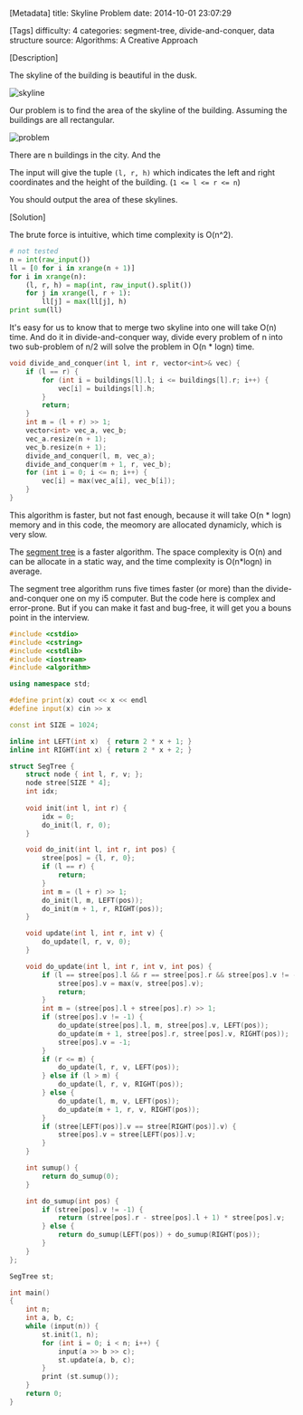 [Metadata]
title: Skyline Problem
date: 2014-10-01 23:07:29 

[Tags]
difficulty: 4
categories: segment-tree, divide-and-conquer, data structure
source: Algorithms: A Creative Approach

[Description]

The skyline of the building is beautiful in the dusk.

![skyline](http://wizmann-pic.qiniudn.com/c0732c64bb2be7c5c90bee4781da3f38)

Our problem is to find the area of the skyline of the building. Assuming the buildings are all rectangular.

![problem](http://wizmann-pic.qiniudn.com/e90d939871bf1c60ef0128ba380fdf60)

There are n buildings in the city. And the 

The input will give the tuple ``(l, r, h)`` which indicates the left and right coordinates and the height of the building. (``1 <= l <= r <= n``)

You should output the area of these skylines.

[Solution]

The brute force is intuitive, which time complexity is O(n^2).

```python
# not tested
n = int(raw_input())
ll = [0 for i in xrange(n + 1)]
for i in xrange(n):
    (l, r, h) = map(int, raw_input().split())
    for j in xrange(l, r + 1):
        ll[j] = max(ll[j], h)
print sum(ll)
```

It's easy for us to know that to merge two skyline into one will take O(n) time. And do it in divide-and-conquer way, divide every problem of n into two sub-problem of n/2 will solve the problem in O(n * logn) time.

```cpp
void divide_and_conquer(int l, int r, vector<int>& vec) {
    if (l == r) {
        for (int i = buildings[l].l; i <= buildings[l].r; i++) {
            vec[i] = buildings[l].h;
        }
        return;
    }
    int m = (l + r) >> 1;
    vector<int> vec_a, vec_b;
    vec_a.resize(n + 1);
    vec_b.resize(n + 1);
    divide_and_conquer(l, m, vec_a);
    divide_and_conquer(m + 1, r, vec_b);
    for (int i = 0; i <= n; i++) {
        vec[i] = max(vec_a[i], vec_b[i]);
    }
}
```

This algorithm is faster, but not fast enough, because it will take O(n * logn) memory and in this code, the meomory are allocated dynamicly, which is very slow.

The [segment tree](http://en.wikipedia.org/wiki/Segment_tree) is a faster algorithm. The space complexity is O(n) and can be allocate in a static way, and the time complexity is O(n*logn) in average.

The segment tree algorithm runs five times faster (or more) than the divide-and-conquer one on my i5 computer. But the code here is complex and error-prone. But if you can make it fast and bug-free, it will get you a bouns point in the interview.

```cpp
#include <cstdio>
#include <cstring>
#include <cstdlib>
#include <iostream>
#include <algorithm>

using namespace std;

#define print(x) cout << x << endl
#define input(x) cin >> x

const int SIZE = 1024;

inline int LEFT(int x)  { return 2 * x + 1; }
inline int RIGHT(int x) { return 2 * x + 2; }

struct SegTree {
    struct node { int l, r, v; };
    node stree[SIZE * 4];
    int idx;
    
    void init(int l, int r) {
        idx = 0;
        do_init(l, r, 0);
    }

    void do_init(int l, int r, int pos) {
        stree[pos] = {l, r, 0};
        if (l == r) {
            return;
        }
        int m = (l + r) >> 1;
        do_init(l, m, LEFT(pos));
        do_init(m + 1, r, RIGHT(pos));
    }

    void update(int l, int r, int v) {
        do_update(l, r, v, 0);
    }

    void do_update(int l, int r, int v, int pos) {
        if (l == stree[pos].l && r == stree[pos].r && stree[pos].v != -1) {
            stree[pos].v = max(v, stree[pos].v);
            return;
        }
        int m = (stree[pos].l + stree[pos].r) >> 1;
        if (stree[pos].v != -1) {
            do_update(stree[pos].l, m, stree[pos].v, LEFT(pos));
            do_update(m + 1, stree[pos].r, stree[pos].v, RIGHT(pos));
            stree[pos].v = -1;
        }
        if (r <= m) {
            do_update(l, r, v, LEFT(pos));
        } else if (l > m) {
            do_update(l, r, v, RIGHT(pos));
        } else {
            do_update(l, m, v, LEFT(pos));
            do_update(m + 1, r, v, RIGHT(pos));
        }
        if (stree[LEFT(pos)].v == stree[RIGHT(pos)].v) {
            stree[pos].v = stree[LEFT(pos)].v;
        }
    }

    int sumup() {
        return do_sumup(0);
    }

    int do_sumup(int pos) {
        if (stree[pos].v != -1) {
            return (stree[pos].r - stree[pos].l + 1) * stree[pos].v;
        } else {
            return do_sumup(LEFT(pos)) + do_sumup(RIGHT(pos));
        }
    }
};

SegTree st;

int main()
{
    int n;
    int a, b, c;
    while (input(n)) {
        st.init(1, n);
        for (int i = 0; i < n; i++) {
            input(a >> b >> c);
            st.update(a, b, c);
        }
        print (st.sumup());
    }
    return 0;
}
```

